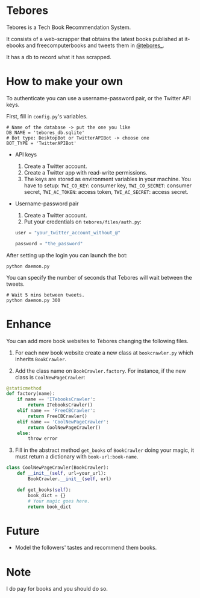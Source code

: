 Tebores
=======

Tebores is a Tech Book Recommendation System.

It consists of a web-scrapper that obtains the latest books published at
it-ebooks and freecomputerbooks and tweets them
in [@tebores_](https://twitter.com/tebores_).

It has a db to record what it has scrapped.

# How to make your own

To authenticate you can use a username-password pair, or the Twitter API keys.

First, fill in ```config.py```'s variables.

```
# Name of the database -> put the one you like
DB_NAME = 'tebores_db.sqlite'
# Bot type: DesktopBot or TwitterAPIBot -> choose one
BOT_TYPE = 'TwitterAPIBot'
```

* API keys
  1. Create a Twitter account.
  2. Create a Twitter app with read-write permissions.
  3. The keys are stored as environment variables in your machine.
  You have to setup: ```TWI_CO_KEY```: consumer key,
  ```TWI_CO_SECRET```: consumer secret,
  ```TWI_AC_TOKEN```: access token, ```TWI_AC_SECRET```: access secret.
  
* Username-password pair
  1. Create a Twitter account.
  2. Put your credentials on ```tebores/files/auth.py```:
    ```python
    user = "your_twitter_account_without_@"
    
    password = "the_password"
    ```
    
After setting up the login you can launch the bot:
```
python daemon.py 
```

You can specify the number of seconds that Tebores will wait between the
tweets.
```
# Wait 5 mins between tweets.
python daemon.py 300
```


# Enhance

You can add more book websites to Tebores changing the following files.

1. For each new book website create a new class at ```bookcrawler.py``` which
inherits ```BookCrawler```.

2. Add the class name on ```BookCrawler.factory```. For instance, if the new
class is ```CoolNewPageCrawler```:
  ```python
  @staticmethod
  def factory(name):
      if name == 'ITebooksCrawler':
          return ITebooksCrawler()
      elif name == 'FreeCBCrawler':
          return FreeCBCrawler()
      elif name == 'CoolNewPageCrawler':
          return CoolNewPageCrawler()
      else:
          throw error
  ```
3. Fill in the abstract method ```get_books``` of ```BookCrawler``` doing your
magic, it must return a dictionary with ```book-url:book-name```.
  ```python
  class CoolNewPageCrawler(BookCrawler):
	  def __init__(self, url=your_url):
		  BookCrawler.__init__(self, url)

	  def get_books(self):
		  book_dict = {}
		  # Your magic goes here.
		  return book_dict
  ```

# Future

- Model the followers' tastes and recommend them books.

# Note

I do pay for books and you should do so.
